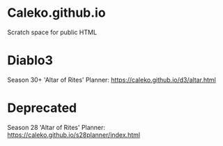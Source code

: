 # Caleko.github.io

Scratch space for public HTML



# Diablo3
Season 30+ 'Altar of Rites' Planner: https://caleko.github.io/d3/altar.html



# Deprecated
Season 28 'Altar of Rites' Planner: https://caleko.github.io/s28planner/index.html